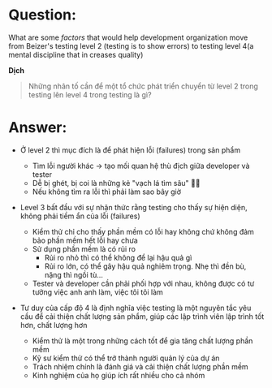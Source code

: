 # **Question:** 
What are some *factors* that would help development organization move from Beizer's testing level 2 (testing is to show errors) to testing level 4(a mental discipline that in creases quality)

**Dịch**
> Những nhân tố cần để một tổ chức phát triển chuyển từ level 2 trong testing lên level 4 trong testing là gì?

# **Answer:**
* Ở level 2 thì mục đích là để phát hiện lỗi (failures) trong sản phẩm
    * Tìm lỗi người khác -> tạo mối quan hệ thù địch giữa developer và tester
    * Dễ bị ghét, bị coi là những kẻ "vạch lá tìm sâu" 🤦‍♀️
    * Nếu không tìm ra lỗi thì phải làm sao bây giờ

* Level 3 bất đầu với sự nhận thức rằng testing cho thấy sự hiện diện, không phải tiềm ẩn của lỗi (failures)
    * Kiểm thử chỉ cho thấy phần mềm có lỗi hay không chứ không đảm bảo phần mềm hết lỗi hay chưa
    * Sử dụng phần mềm là có rủi ro
        * Rủi ro nhỏ thì có thể không để lại hậu quả gì
        * Rủi ro lớn, có thể gây hậu quả nghiêm trọng. Nhẹ thì đền bù, nặng thì ngồi tù...
    * Tester và developer cần phải phối hợp với nhau, không được có tư tưởng việc anh anh làm, việc tôi tôi làm

* Tư duy của cấp độ 4 là định nghĩa việc testing là một nguyên tắc yêu cầu để cải thiện chất lượng sản phẩm, giúp các lập trình viên lập trình tốt hơn, chất lượng hơn
    * Kiểm thử là một trong những cách tốt để gia tăng chất lượng phần mềm
    * Kỹ sư kiểm thử có thể trở thành người quản lý của dự án
    * Trách nhiệm chính là đánh giá và cải thiện chất lượng phần mềm
    * Kinh nghiệm của họ giúp ích rất nhiều cho cả nhóm